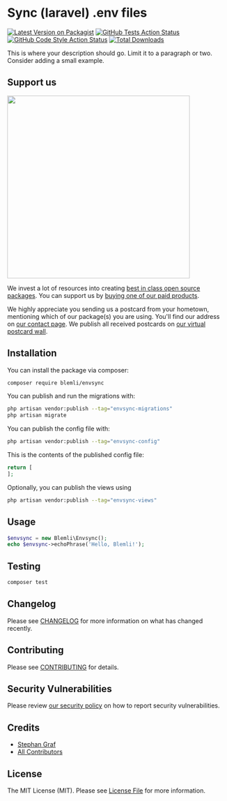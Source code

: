 # Sync (laravel) .env files

[![Latest Version on Packagist](https://img.shields.io/packagist/v/blemli/envsync.svg?style=flat-square)](https://packagist.org/packages/blemli/envsync)
[![GitHub Tests Action Status](https://img.shields.io/github/actions/workflow/status/blemli/envsync/run-tests.yml?branch=main&label=tests&style=flat-square)](https://github.com/blemli/envsync/actions?query=workflow%3Arun-tests+branch%3Amain)
[![GitHub Code Style Action Status](https://img.shields.io/github/actions/workflow/status/blemli/envsync/fix-php-code-style-issues.yml?branch=main&label=code%20style&style=flat-square)](https://github.com/blemli/envsync/actions?query=workflow%3A"Fix+PHP+code+style+issues"+branch%3Amain)
[![Total Downloads](https://img.shields.io/packagist/dt/blemli/envsync.svg?style=flat-square)](https://packagist.org/packages/blemli/envsync)

This is where your description should go. Limit it to a paragraph or two. Consider adding a small example.

## Support us

[<img src="https://github-ads.s3.eu-central-1.amazonaws.com/envsync.jpg?t=1" width="419px" />](https://spatie.be/github-ad-click/envsync)

We invest a lot of resources into creating [best in class open source packages](https://spatie.be/open-source). You can support us by [buying one of our paid products](https://spatie.be/open-source/support-us).

We highly appreciate you sending us a postcard from your hometown, mentioning which of our package(s) you are using. You'll find our address on [our contact page](https://spatie.be/about-us). We publish all received postcards on [our virtual postcard wall](https://spatie.be/open-source/postcards).

## Installation

You can install the package via composer:

```bash
composer require blemli/envsync
```

You can publish and run the migrations with:

```bash
php artisan vendor:publish --tag="envsync-migrations"
php artisan migrate
```

You can publish the config file with:

```bash
php artisan vendor:publish --tag="envsync-config"
```

This is the contents of the published config file:

```php
return [
];
```

Optionally, you can publish the views using

```bash
php artisan vendor:publish --tag="envsync-views"
```

## Usage

```php
$envsync = new Blemli\Envsync();
echo $envsync->echoPhrase('Hello, Blemli!');
```

## Testing

```bash
composer test
```

## Changelog

Please see [CHANGELOG](CHANGELOG.md) for more information on what has changed recently.

## Contributing

Please see [CONTRIBUTING](CONTRIBUTING.md) for details.

## Security Vulnerabilities

Please review [our security policy](../../security/policy) on how to report security vulnerabilities.

## Credits

- [Stephan Graf](https://github.com/grafst)
- [All Contributors](../../contributors)

## License

The MIT License (MIT). Please see [License File](LICENSE.md) for more information.
